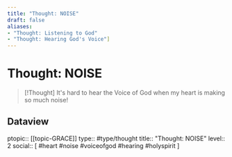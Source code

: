 ```yaml
---
title: "Thought: NOISE"
draft: false
aliases:
- "Thought: Listening to God"
- "Thought: Hearing God's Voice"]
---
```

# Thought: NOISE
> [!Thought]
> It's hard to hear the Voice of God when my heart is making so much noise!

## Dataview
ptopic:: [[topic-GRACE]]
type:: #type/thought
title:: "Thought: NOISE"
level:: 2
social:: [ #heart #noise #voiceofgod #hearing #holyspirit ]